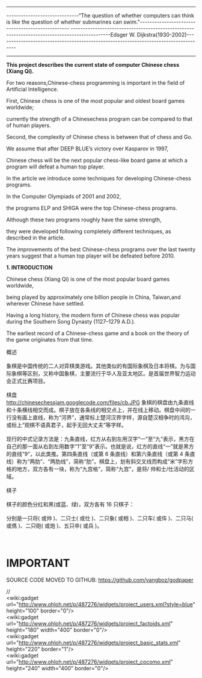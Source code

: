 
---

------------------------------“The question of whether computers can think is like the question of whether submarines can swim."-------------------------------------------------
----------------------------------------------------------------------------------------------Edsger W. Dijkstra(1930-2002)-------------------------------------------------------------------------------------

---


**This project describes the current state of computer Chinese chess (Xiang Qi).** <p>
For two reasons,Chinese-chess programming is important in the field of Artificial Intelligence.<p>
First, Chinese chess is one of the most popular and oldest board games worldwide; <p>
currently the strength of a Chinesechess program can be compared to that of human players. <p>
Second, the complexity of Chinese chess is between that of chess and Go. <p>
We assume that after DEEP BLUE’s victory over Kasparov in 1997,<p>
Chinese chess will be the next popular chess-like board game at which a program will defeat a human top player.<p>
In the article we introduce some techniques for developing Chinese-chess programs.<p>
In the Computer Olympiads of 2001 and 2002,<p>
the programs ELP and SHIGA were the top Chinese-chess programs. <p>
Although these two programs roughly have the same strength, <p>
they were developed following completely different techniques, as described in the article.<p> The improvements of the best Chinese-chess programs over the last twenty years suggest that a human top player will be defeated before 2010.<p>

<strong>1. INTRODUCTION</strong>

Chinese chess (Xiang Qi) is one of the most popular board games worldwide,<p>
being played by approximately one billion people in China, Taiwan,and wherever Chinese have settled. <p>
Having a long history, the modern form of Chinese chess was popular during the Southern Song Dynasty (1127–1279 A.D.). <p>
The earliest record of a Chinese-chess game and a book on the theory of the game originates from that time.<p>

概述<br>
<br>
象棋是中国传统的二人对弈棋类游戏。其他类似的有国际象棋及日本将棋。为与国际象棋等区别，又称中国象棋，主要流行于华人及亚太地区。是首届世界智力运动会正式比赛项目。<br>
<br>
棋盘<br>
<a href='http://chinesechessjam.googlecode.com/files/cb.JPG'>http://chinesechessjam.googlecode.com/files/cb.JPG</a>
象棋的棋盘由九条直线和十条横线相交而成。棋子放在各条线的相交点上，并在线上移动。棋盘中间的一行没有画上直线，称为“河界”，通常标上楚河汉界字样，源自楚汉相争时的鸿沟，或标上“观棋不语真君子，起手无回大丈夫”等字样。<br>
<br>
现行的中式记录方法是：九条直线，红方从右到左用汉字“一”至“九”表示，黑方在自己的那一面从右到左用数字“1”至“9”表示。也就是说，红方的直线“一”就是黑方的直线“9”，以此类推。第四条直线（或第 6 条直线）和第六条直线（或第 4 条直线）称为“两肋”、“两肋线”，简称“肋”。棋盘上，划有斜交叉线而构成“米”字形方格的地方，双方各有一块，称为“九宫格”，简称“九宫”，是将/ 帅和士/仕活动的区域。<br>
<br>
棋子<br>
<br>
棋子的颜色分红和黑(或蓝、绿)，双方各有 16 只棋子：<br>
<br>
分别是一只将( 或帅 )、二只士( 或仕 )、二只象( 或相 )、二只车( 或伡 )、二只马( 或傌 )、二只砲( 或炮 )、五只卒( 或兵 )。<br>
<br>
<br>
<h1>IMPORTANT</h1>

SOURCE CODE MOVED TO GITHUB: <a href='https://github.com/yangboz/godpaper'>https://github.com/yangboz/godpaper</a>

//<br>
<wiki:gadget url="http://www.ohloh.net/p/487276/widgets/project_users.xml?style=blue" height="100" border="0"/><br>
<wiki:gadget url="http://www.ohloh.net/p/487276/widgets/project_factoids.xml" height="180" width="400" border="0"/><br>
<wiki:gadget url="http://www.ohloh.net/p/487276/widgets/project_basic_stats.xml" height="220" border="1"/><br>
<wiki:gadget url="http://www.ohloh.net/p/487276/widgets/project_cocomo.xml" height="240" width="400" border="0"/>